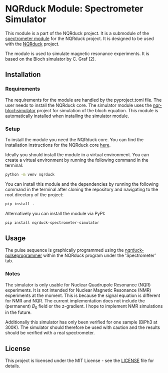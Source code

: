 # NQRduck Module: Spectrometer Simulator
This module is a part of the NQRduck project. It is a submodule of the [spectrometer module](https://git.private.coffee/nqrduck/nqrduck-spectrometer) for the NQRduck project. It is designed to be used with the [NQRduck](https://git.private.coffee/nqrduck) project.

The module is used to simulate magnetic resonance experiments. It is based on the Bloch simulator by C. Graf [2].

## Installation


### Requirements
The requirements for the module are handled by the pyproject.toml file. The user needs to install the NQRduck core.
The simulator module uses the [nqr-blochsimulator](https://git.private.coffee/nqrduck/nqr-blochsimulator) project for simulation of the bloch equation. This  module is automatically installed when installing the simulator module.

### Setup
To install the module you need the NQRduck core. You can find the installation instructions for the NQRduck core [here](https://git.private.coffee/nqrduck/nqrduck).

Ideally you should install the module in a virtual environment. You can create a virtual environment by running the following command in the terminal:
```bash
python -m venv nqrduck
```

You can install this module and the dependencies by running the following command in the terminal after cloning the repository and navigating to the root directory of the project:
```bash
pip install .
```

Alternatively you can install the module via PyPI:
```bash
pip install nqrduck-spectrometer-simulator
```

## Usage
The pulse sequence is graphically programmed using the [nqrduck-pulseprogrammer](htpps://git.private.coffee/nqrduck-pulseprogrammer) within the NQRduck program under the 'Spectrometer' tab. 


### Notes
The simulator is only usable for Nuclear Quadrupole Resonance (NQR) experiments. It is not intended for Nuclear Magnetic Resonance (NMR) experiments at the moment. This is because the signal equation is different for NMR and NQR. The current implementation does not include the (permanent) $B_0$ field or the z-gradient. I hope to implement NMR simulations in the future.

Additionally this simulator has only been  verified for one sample (BiPh3 at 300K). The simulator should therefore be used with caution and the results should be verified with a real spectrometer.

## License
This project is licensed under the MIT License - see the [LICENSE](LICENSE) file for details.